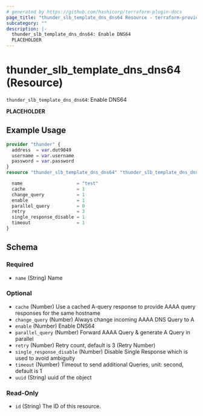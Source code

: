 ```yaml
---
# generated by https://github.com/hashicorp/terraform-plugin-docs
page_title: "thunder_slb_template_dns_dns64 Resource - terraform-provider-thunder"
subcategory: ""
description: |-
  thunder_slb_template_dns_dns64: Enable DNS64
  PLACEHOLDER
---
```


# thunder_slb_template_dns_dns64 (Resource)

`thunder_slb_template_dns_dns64`: Enable DNS64

__PLACEHOLDER__

## Example Usage

```terraform
provider "thunder" {
  address  = var.dut9049
  username = var.username
  password = var.password
}
resource "thunder_slb_template_dns_dns64" "thunder_slb_template_dns_dns64" {

  name                    = "test"
  cache                   = 1
  change_query            = 1
  enable                  = 1
  parallel_query          = 0
  retry                   = 3
  single_response_disable = 1
  timeout                 = 1
}
```

<!-- schema generated by tfplugindocs -->
## Schema

### Required

- `name` (String) Name

### Optional

- `cache` (Number) Use a cached A-query response to provide AAAA query responses for the same hostname
- `change_query` (Number) Always change incoming AAAA DNS Query to A
- `enable` (Number) Enable DNS64
- `parallel_query` (Number) Forward AAAA Query & generate A Query in parallel
- `retry` (Number) Retry count, default is 3 (Retry Number)
- `single_response_disable` (Number) Disable Single Response which is used to avoid ambiguity
- `timeout` (Number) Timeout to send additional Queries, unit: second, default is 1
- `uuid` (String) uuid of the object

### Read-Only

- `id` (String) The ID of this resource.


